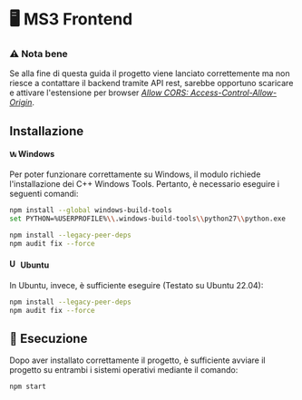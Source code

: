 # 🖥️ MS3 Frontend

### ⚠️ Nota bene
Se alla fine di questa guida il progetto viene lanciato correttemente ma non riesce a contattare il backend tramite API rest, sarebbe opportuno scaricare e attivare l'estensione per browser [ _Allow CORS: Access-Control-Allow-Origin_](https://chromewebstore.google.com/detail/allow-cors-access-control/lhobafahddgcelffkeicbaginigeejlf).

## Installazione
#### <img src="https://upload.wikimedia.org/wikipedia/commons/8/87/Windows_logo_-_2021.svg" alt="Windows Logo" width="12"/> Windows
Per poter funzionare correttamente su Windows, il modulo richiede l'installazione dei C++ Windows Tools. Pertanto, è necessario eseguire i seguenti comandi:
```bash
npm install --global windows-build-tools 
set PYTHON=%USERPROFILE%\\.windows-build-tools\\python27\\python.exe

npm install --legacy-peer-deps
npm audit fix --force
```
#### <img src="https://upload.wikimedia.org/wikipedia/commons/9/9e/UbuntuCoF.svg" alt="Ubuntu Logo" width="16"/> Ubuntu
In Ubuntu, invece, è sufficiente eseguire (Testato su Ubuntu 22.04):
```bash
npm install --legacy-peer-deps
npm audit fix --force
```

## 🚀 Esecuzione
Dopo aver installato correttamente il progetto, è sufficiente avviare il progetto su entrambi i sistemi operativi mediante il comando:
```bash
npm start
```
